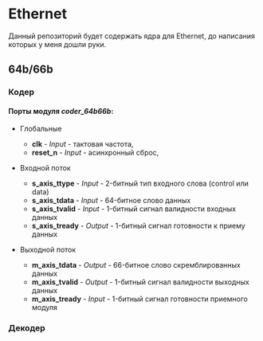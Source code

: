 # Ethernet

Данный репозиторий будет содержать ядра для Ethernet, до написания которых у меня дошли руки.

## 64b/66b 

### Кодер

#### Порты модуля ***coder_64b66b***: 
+ Глобальные
    + **clk** - *Input* - тактовая частота,
    + **reset_n** - *Input* - асинхронный сброс,

+ Входной поток
    + **s_axis_ttype** - *Input* - 2-битный тип входного слова (control или data)
    + **s_axis_tdata** - *Input* - 64-битное слово данных 
    + **s_axis_tvalid** - *Input* - 1-битный сигнал валидности входных данных
    + **s_axis_tready** - *Output* - 1-битный сигнал готовности к приему данных

+ Выходной поток
    + **m_axis_tdata** - *Output* - 66-битное слово скремблированных данных
    + **m_axis_tvalid** - *Output* - 1-битный сигнал валидности выходных данных
    + **m_axis_tready** - *Input* - 1-битный сигнал готовности приемного модуля 


### Декодер